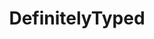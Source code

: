 ---
codehost: https://github.com/DefinitelyTyped/DefinitelyTyped
logohandle: definitelytyped
sort: definitelytyped
title: DefinitelyTyped
website: http://definitelytyped.org/
---